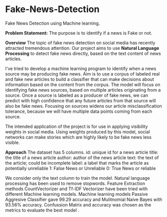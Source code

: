 # Fake-News-Detection
Fake News Detection using Machine learning. 

**Problem Statement:**
The purpose is to identify if a news is Fake or not.

**Overview**
The topic of fake news detection on social media has recently attracted tremendous attention. 
Our project aims to use **Natural Language Processing** to detect fake news directly, based on the text content of news articles.


I've tried to develop a machine learning program to identify when a news source may be producing fake news.
Aim is to use a corpus of labeled real and fake new articles to build a classifier that can make decisions about information 
based on the content from the corpus. 
The model will focus on identifying fake news sources, based on multiple articles originating from a source.
Once a source is labeled as a producer of fake news, we can predict with high confidence that any future articles 
from that source will also be fake news. Focusing on sources widens our article misclassification tolerance, 
because we will have multiple data points coming from each source.

The intended application of the project is for use in applying visibility weights in social media. 
Using weights produced by this model, social networks can make stories which are highly likely to be fake news less visible.

**Approach**
The dataset has 5 columns. 
id: unique id for a news article
title: the title of a news article
author: author of the news article
text: the text of the article; could be incomplete
label: a label that marks the article as potentially unreliable
1: False News or Unreliable
0: True News or reliable

We consider only the text column to train the model.
Natural language processing has been used to remove stopwords. 
Feature Extraction methods CountVectorizer and Tf-IDF Vectorizer have been tried with different Machine learning models.
Machine learning models Passive Aggresive Classifier gave 99.29 accuracy and Mulitnomial Naive  Bayes with 93.56% accuracy.
Confussion Matrix and accuracy was chosen as the metrics to evaluate the best model . 


